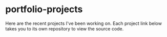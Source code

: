 # portfolio-projects
Here are the recent projects I've been working on. Each project link below takes you to its own repository to view the source code.
